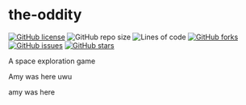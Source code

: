 # the-oddity
[![GitHub license](https://img.shields.io/github/license/Chaotica-interactive/the-oddity)](https://github.com/Chaotica-interactive/the-oddity/blob/master/LICENSE)
![GitHub repo size](https://img.shields.io/github/repo-size/Chaotica-interactive/the-oddity)
![Lines of code](https://img.shields.io/tokei/lines/github/Chaotica-interactive/the-oddity)
[![GitHub forks](https://img.shields.io/github/forks/Chaotica-interactive/the-oddity)](https://github.com/Chaotica-interactive/the-oddity/network)
[![GitHub issues](https://img.shields.io/github/issues/Chaotica-interactive/the-oddity)](https://github.com/Chaotica-interactive/the-oddity/issues)
[![GitHub stars](https://img.shields.io/github/stars/Chaotica-interactive/the-oddity)](https://github.com/Chaotica-interactive/the-oddity/stargazers)

A space exploration game

Amy was here uwu

amy was here
